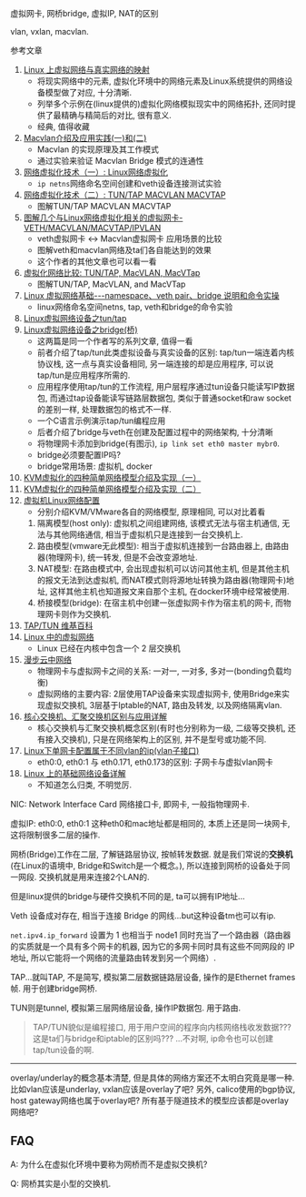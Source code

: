虚拟网卡, 网桥bridge, 虚拟IP, NAT的区别

vlan, vxlan, macvlan.

参考文章

1. [Linux 上虚拟网络与真实网络的映射](https://www.ibm.com/developerworks/cn/linux/1312_xiawc_linuxvirtnet/index.html)
    - 将现实网络中的元素, 虚拟化环境中的网络元素及Linux系统提供的网络设备模型做了对应, 十分清晰.
    - 列举多个示例在(linux提供的)虚拟化网络模拟现实中的网络拓扑, 还同时提供了最精确与精简后的对比, 很有意义.
    - 经典, 值得收藏
2. [Macvlan介绍及应用实践(一)和(二)](https://www.yangcs.net/categories/network/)
    - Macvlan 的实现原理及其工作模式
    - 通过实验来验证 Macvlan Bridge 模式的连通性
3. [网络虚拟化技术（一）: Linux网络虚拟化](https://blog.kghost.info/2013/03/01/linux-network-emulator/)
    - `ip netns`网络命名空间创建和veth设备连接测试实验
4. [网络虚拟化技术（二）: TUN/TAP MACVLAN MACVTAP](https://blog.kghost.info/2013/03/27/linux-network-tun/)
    - 图解TUN/TAP MACVLAN MACVTAP
5. [图解几个与Linux网络虚拟化相关的虚拟网卡-VETH/MACVLAN/MACVTAP/IPVLAN](https://blog.51cto.com/dog250/1652063)
    - veth虚拟网卡 <-> Macvlan虚拟网卡 应用场景的比较
    - 图解veth和macvlan网络及ta们各自能达到的效果
    - 这个作者的其他文章也可以看一看
6. [虚拟化网络比较: TUN/TAP, MacVLAN, MacVTap](http://www.rendoumi.com/xu-ni-hua-wang-luo-bi-jiao-tun-tap-macvlan-macvtap/)
    - 图解TUN/TAP, MacVLAN, and MacVTap
7. [Linux 虚拟网络基础---namespace、veth pair、bridge 说明和命令实操](https://blog.csdn.net/LL845876425/article/details/82156405)
    - linux网络命名空间netns, tap, veth和bridge的命令实验
8. [Linux虚拟网络设备之tun/tap](https://segmentfault.com/a/1190000009249039)
9. [Linux虚拟网络设备之bridge(桥)](https://segmentfault.com/a/1190000009491002)
    - 这两篇是同一个作者写的系列文章, 值得一看
    - 前者介绍了tap/tun此类虚拟设备与真实设备的区别: tap/tun一端连着内核协议栈, 这一点与真实设备相同, 另一端连接的却是应用程序, 可以说tap/tun是应用程序所需的.
    - 应用程序使用tap/tun的工作流程, 用户层程序通过tun设备只能读写IP数据包, 而通过tap设备能读写链路层数据包, 类似于普通socket和raw socket的差别一样, 处理数据包的格式不一样.
    - 一个C语言示例演示tap/tun编程应用
    - 后者介绍了bridge与veth在创建及配置过程中的网络架构, 十分清晰
    - 将物理网卡添加到bridge(有图示), `ip link set eth0 master mybr0`.
    - bridge必须要配置IP吗?
    - bridge常用场景: 虚拟机, docker
10. [KVM虚拟化的四种简单网络模型介绍及实现（一）](https://blog.51cto.com/jerry12356/2132221)
11. [KVM虚拟化的四种简单网络模型介绍及实现（二）](https://blog.51cto.com/jerry12356/2132246)
12. [虚拟机Linux网络配置](https://blog.51cto.com/13097817/2045868)
    - 分别介绍KVM/VMware各自的网络模型, 原理相同, 可以对比着看
    1. 隔离模型(host only): 虚拟机之间组建网络, 该模式无法与宿主机通信, 无法与其他网络通信, 相当于虚拟机只是连接到一台交换机上. 
    2. 路由模型(vmware无此模型<???>): 相当于虚拟机连接到一台路由器上, 由路由器(物理网卡), 统一转发, 但是不会改变源地址. 
    3. NAT模型: 在路由模式中, 会出现虚拟机可以访问其他主机, 但是其他主机的报文无法到达虚拟机, 而NAT模式则将源地址转换为路由器(物理网卡)地址, 这样其他主机也知道报文来自那个主机, 在docker环境中经常被使用. 
    4. 桥接模型(bridge): 在宿主机中创建一张虚拟网卡作为宿主机的网卡, 而物理网卡则作为交换机. 
13. [TAP/TUN 维基百科](https://en.wikipedia.org/wiki/TUN/TAP)
14. [Linux 中的虚拟网络](https://www.ibm.com/developerworks/cn/linux/l-virtual-networking/)
    - Linux 已经在内核中包含一个 2 层交换机
15. [漫步云中网络](https://www.ibm.com/developerworks/cn/cloud/library/1209_zhanghua_openstacknetwork/index.html)
    - 物理网卡与虚拟网卡之间的关系: 一对一, 一对多, 多对一(bonding负载均衡)
    - 虚拟网络的主要内容: 2层使用TAP设备来实现虚拟网卡, 使用Bridge来实现虚拟交换机, 3层基于Iptable的NAT, 路由及转发, 以及网络隔离vlan.
16. [核心交换机、汇聚交换机区别与应用详解](https://www.feisu.com/bbs/e-1831.html)
    - 核心交换机与汇聚交换机概念区别(有时也分别称为一级, 二级等交换机, 还有接入交换机), 只是在网络架构上的区别, 并不是型号或功能不同.
17. [Linux下单网卡配置属于不同vlan的ip(vlan子接口)](https://www.bladewan.com/2017/05/23/linux_vconfig/)
    - eth0:0, eth0:1 与 eth0.171, eth0.173的区别: 子网卡与虚拟vlan网卡
18. [Linux 上的基础网络设备详解](https://www.ibm.com/developerworks/cn/linux/1310_xiawc_networkdevice/index.html)
    - 不知道怎么归类, 不明觉厉.

NIC: Network Interface Card 网络接口卡, 即网卡, 一般指物理网卡.<???>

虚拟IP: eth0:0, eth0:1 这种eth0和mac地址都是相同的, 本质上还是同一块网卡, 这将限制很多二层的操作.

网桥(Bridge)工作在二层, 了解链路层协议, 按帧转发数据. 就是我们常说的**交换机**(在Linux的语境中, Bridge和Switch是一个概念。), 所以连接到网桥的设备处于同一网段. 交换机就是用来连接2个LAN的. 

但是linux提供的bridge与硬件交换机不同的是, ta可以拥有IP地址...

Veth 设备成对存在, 相当于连接 Bridge 的网线...but这种设备tm也可以有ip.

`net.ipv4.ip_forward` 设置为 1 也相当于 node1 同时充当了一个路由器（路由器的实质就是一个具有多个网卡的机器, 因为它的多网卡同时具有这些不同网段的 IP 地址, 所以它能将一个网络的流量路由转发到另一个网络）. 

TAP...就叫TAP, 不是简写, 模拟第二层数据链路层设备, 操作的是Ethernet frames帧. 用于创建bridge网桥.

TUN则是tunnel, 模拟第三层网络层设备, 操作IP数据包. 用于路由.

> TAP/TUN貌似是编程接口, 用于用户空间的程序向内核网络栈收发数据??? 这是ta们与bridge和iptable的区别吗??? ...不对啊, ip命令也可以创建tap/tun设备的啊.

------

overlay/underlay的概念基本清楚, 但是具体的网络方案还不太明白究竟是哪一种. 比如vlan应该是underlay, vxlan应该是overlay了吧? 另外, calico使用的bgp协议, host gateway网络也属于overlay吧? 所有基于隧道技术的模型应该都是overlay网络吧?

## FAQ

A: 为什么在虚拟化环境中要称为网桥而不是虚拟交换机? 

Q: 网桥其实是小型的交换机.

